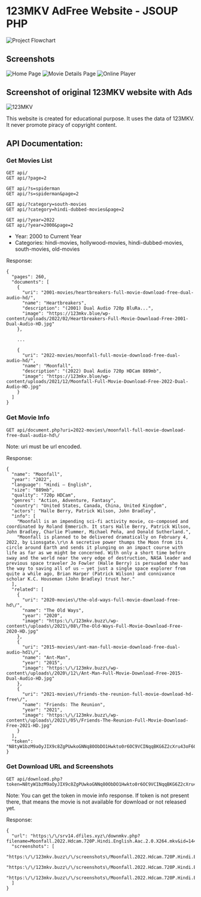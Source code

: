 # 123MKV AdFree Website - JSOUP PHP


![Project Flowchart](./output_images/flow.png)


## Screenshots


![Home Page](./output_images/2022-02-26-112231.png)
![Movie Details Page](./output_images/2022-02-26-112507.png)
![Online Player](./output_images/2022-02-26-112902.png)

## Screenshot of original 123MKV website with Ads

![123MKV](./output_images/123mkv.png)


This website is created for educational purpose. It uses the data of 123MKV. It never promote piracy of copyright content.

## API Documentation:

### Get Movies List

```
GET api/
GET api/?page=2

GET api/?s=spiderman
GET api/?s=spiderman&page=2

GET api/?category=south-movies
GET api/?category=hindi-dubbed-movies&page=2

GET api/?year=2022
GET api/?year=2000&page=2

```
- Year: 2000 to Current Year
- Categories: hindi-movies, hollywood-movies, hindi-dubbed-movies, south-movies, old-movies

Response:
```
{
  "pages": 260,
  "documents": [
    {
      "uri": "2001-movies/heartbreakers-full-movie-download-free-dual-audio-hd/",
      "name": "Heartbreakers",
      "description": "(2001) Dual Audio 720p BluRa...",
      "image": "https://123mkv.blue/wp-content/uploads/2022/02/Heartbreakers-Full-Movie-Download-Free-2001-Dual-Audio-HD.jpg"
    },
    
    ...

    {
      "uri": "2022-movies/moonfall-full-movie-download-free-dual-audio-hd/",
      "name": "Moonfall",
      "description": "(2022) Dual Audio 720p HDCam 889mb",
      "image": "https://123mkv.blue/wp-content/uploads/2021/12/Moonfall-Full-Movie-Download-Free-2022-Dual-Audio-HD.jpg"
    }
  ]
}
```
### Get Movie Info

```
GET api/document.php?uri=2022-movies\/moonfall-full-movie-download-free-dual-audio-hd\/
```
Note: uri must be url encoded.

Response:
```
{
  "name": "Moonfall",
  "year": "2022",
  "language": "Hindi – English",
  "size": "889mb",
  "quality": "720p HDCam",
  "genres": "Action, Adventure, Fantasy",
  "country": "United States, Canada, China, United Kingdom",
  "actors": "Halle Berry, Patrick Wilson, John Bradley",
  "info": [
    "Moonfall is an impending sci-fi activity movie, co-composed and coordinated by Roland Emmerich. It stars Halle Berry, Patrick Wilson, John Bradley, Charlie Plummer, Michael Peña, and Donald Sutherland.",
    "Moonfall is planned to be delivered dramatically on February 4, 2022, by Lionsgate.\r\n A secretive power thumps the Moon from its circle around Earth and sends it plunging on an impact course with life as far as we might be concerned. With only a short time before sway and the world near the very edge of destruction, NASA leader and previous space traveler Jo Fowler (Halle Berry) is persuaded she has the way to saving all of us – yet just a single space explorer from quite a while ago, Brian Harper (Patrick Wilson) and connivance scholar K.C. Houseman (John Bradley) trust her."
  ],
  "related": [
    {
      "uri": "2020-movies\/the-old-ways-full-movie-download-free-hd\/",
      "name": "The Old Ways",
      "year": "2020",
      "image": "https:\/\/123mkv.buzz\/wp-content\/uploads\/2021\/08\/The-Old-Ways-Full-Movie-Download-Free-2020-HD.jpg"
    },
    {
      "uri": "2015-movies\/ant-man-full-movie-download-free-dual-audio-hd1\/",
      "name": "Ant-Man",
      "year": "2015",
      "image": "https:\/\/123mkv.buzz\/wp-content\/uploads\/2020\/12\/Ant-Man-Full-Movie-Download-Free-2015-Dual-Audio-HD.jpg"
    },
    {
      "uri": "2021-movies\/friends-the-reunion-full-movie-download-hd-free\/",
      "name": "Friends: The Reunion",
      "year": "2021",
      "image": "https:\/\/123mkv.buzz\/wp-content\/uploads\/2021\/05\/Friends-The-Reunion-Full-Movie-Download-Free-2021-HD.jpg"
    }
  ],
  "token": "N8tyW1bzM9aOyJIX9c8ZgPUwkoGNNq80ObDO1Hwkto0r6OC9VCINqqBKG6Z2cXru43oF60kfkrlMTRRHjCsrea6fm3YKZy7vN0HWbB3F3V8="
}
```
### Get Download URL and Screenshots

```
GET api/download.php?token=N8tyW1bzM9aOyJIX9c8ZgPUwkoGNNq80ObDO1Hwkto0r6OC9VCINqqBKG6Z2cXru43oF60kfkrlMTRRHjCsrea6fm3YKZy7vN0HWbB3F3V8=.
```
Note: You can get the token in movie info response. If token is not present there, that means the movie is not available for download or not released yet.

Response:
```
{
  "url": "https:\/\/srv14.dfiles.xyz\/downmkv.php?filename=Moonfall.2022.Hdcam.720P.Hindi.English.Aac.2.0.X264.mkv&id=144342884c883f04066cc281c469db38&key=1645825168",
  "screenshots": [
    "https:\/\/123mkv.buzz\/\/screenshots\/Moonfall.2022.Hdcam.720P.Hindi.English.Aac.2.0.X264.mkv%201%20(1).jpg",
    "https:\/\/123mkv.buzz\/\/screenshots\/Moonfall.2022.Hdcam.720P.Hindi.English.Aac.2.0.X264.mkv%201%20(2).jpg",
    "https:\/\/123mkv.buzz\/\/screenshots\/Moonfall.2022.Hdcam.720P.Hindi.English.Aac.2.0.X264.mkv%201%20(3).jpg"
  ]
}
```


